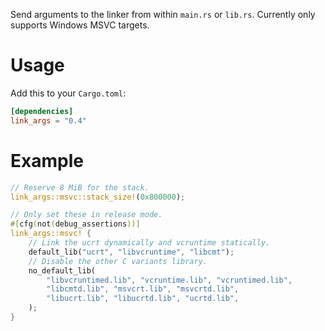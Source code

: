 Send arguments to the linker from within `main.rs` or `lib.rs`.
Currently only supports Windows MSVC targets.

# Usage

Add this to your `Cargo.toml`:

```toml
[dependencies]
link_args = "0.4"
```

# Example

```rust
// Reserve 8 MiB for the stack.
link_args::msvc::stack_size!(0x800000);

// Only set these in release mode.
#[cfg(not(debug_assertions))]
link_args::msvc! {
    // Link the ucrt dynamically and vcruntime statically.
    default_lib("ucrt", "libvcruntime", "libcmt");
    // Disable the other C variants library.
    no_default_lib(
        "libvcruntimed.lib", "vcruntime.lib", "vcruntimed.lib",
        "libcmtd.lib", "msvcrt.lib", "msvcrtd.lib",
        "libucrt.lib", "libucrtd.lib", "ucrtd.lib",
    );
}
```
